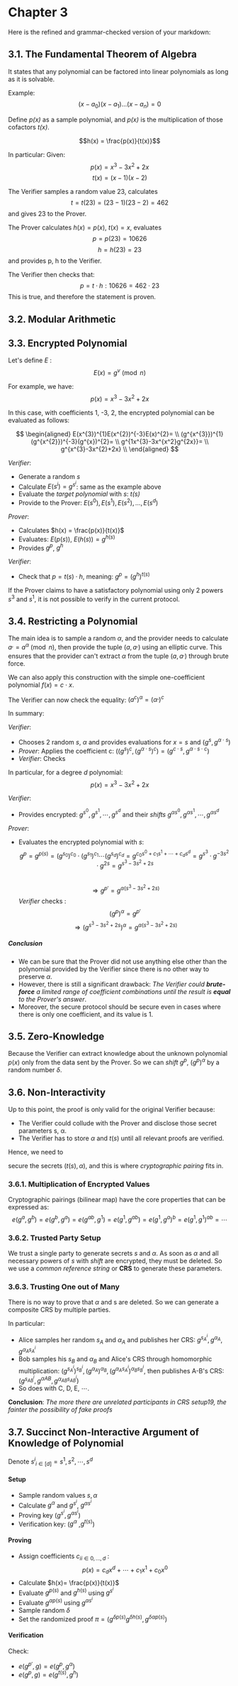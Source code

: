 # Chapter 3
Here is the refined and grammar-checked version of your markdown:

## 3.1. **The Fundamental Theorem of Algebra**

It states that any polynomial can be factored into linear polynomials as long as it is solvable. 

Example:
$$(x - a_{0})(x - a_{1})...(x - a_{n}) = 0$$

Define *p(x)* as a sample polynomial, and *p(x)* is the multiplication of those cofactors *t(x)*.

$$h(x) = \frac{p(x)}{t(x)}$$

In particular:
Given:
$$ p(x)  = x^3 - 3x^2 + 2x $$ 
$$ t(x) = (x-1)(x-2) $$

The Verifier samples a random value 23, calculates  $$t = t(23) = (23 - 1)(23 - 2) = 462$$ and gives 23 to the Prover.

The Prover calculates $h(x) = p(x)$, $t(x) = x$, evaluates $$ p = p(23) = 10626 $$ $$h = h(23) = 23 $$ and provides p, h to the Verifier.

The Verifier then checks that:  $$p = t \cdot h: 10626 = 462 \cdot 23$$ 
This is true, and therefore the statement is proven.

## 3.2. Modular Arithmetic 

## 3.3. Encrypted Polynomial

Let's define *E* : $$E(x) = g^{v} \pmod{n}$$

For example, we have:
$$ p(x) = x^{3} - 3x^{2} + 2x$$

In this case, with coefficients 1, -3, 2, the encrypted polynomial can be evaluated as follows:

$$
\begin{aligned}
E(x^{3})^{1}E(x^{2})^{-3}E(x)^{2}= \\
 (g^{x^{3}})^{1}(g^{x^{2}})^{-3}(g^{x})^{2}= \\
 g^{1x^{3}-3x^{x^2}g^{2x}}= \\
 g^{x^{3}-3x^{2}+2x} \\
\end{aligned}
$$

*Verifier*:

* Generate a random *s*
* Calculate $E(s^{i}) = g^{s^{i}}$: same as the example above
* Evaluate the *target polynomial* with *s*: *t(s)*
* Provide to the Prover: $E(s^{0}),E(s^{1}),E(s^{2}),...,E(s^{d})$

*Prover*:

* Calculates $h(x) = \frac{p(x)}{t(x)}$
* Evaluates: $E(p(s))$, $E(h(s))=g^{h(s)}$
* Provides $g^{p}$, $g^{h}$

*Verifier*:

* Check that $p=t(s) \cdot h$, meaning: 
  $g^{p} = (g^{h})^{t(s)}$

If the Prover claims to have a satisfactory polynomial using only 2 powers $s^{3}$ and $s^{1}$, it is not possible to verify in the current protocol.

## 3.4. Restricting a Polynomial

The main idea is to sample a random $\alpha$, and the provider needs to calculate $a^{,} = a^{\alpha} \pmod{n}$, then provide the tuple $(a,a^{,})$ using an elliptic curve. This ensures that the provider can't extract $\alpha$ from the tuple $(a,a^{,})$ through brute force.

We can also apply this construction with the simple one-coefficient polynomial $f(x)= c \cdot x$.

The Verifier can now check the equality:  $(a^{c})^{\alpha} = (\alpha^{,})^{c}$

In summary:

*Verifier*:

* Chooses 2 random *s*, $\alpha$ and provides evaluations for $x=s$ and $(g^{s},g^{\alpha \cdot s})$
* *Prover*: Applies the coefficient c:  $((g^{s})^c,(g^{\alpha \cdot s})^{c})=(g^{c \cdot s},g^{\alpha \cdot s \cdot c})$
* *Verifier*: Checks

In particular, for a degree $d$ polynomial: 
$$p(x) = x^{3} - 3x^{2} + 2x$$ 

*Verifier*:

* Provides encrypted: $g^{s^{0}},g^{s^{1}}, \cdots,g^{s^{d}}$ and their *shifts* $g^{\alpha s^{0}},g^{\alpha s^{1}}, \cdots,g^{\alpha s^{d}}$

*Prover*:

* Evaluates the encrypted polynomial with $s$: 
$$g^{p} = g^{p(s)} =(g^{s_{0}})^{c_{0}} \cdot (g^{s_{1}})^{c_{1}} \cdots (g^{s_{d}})^{c_{d}} = g^{c_{0}s^{0} +c_{1}s^{1}+ \cdots+c_{d}s^{d}  } =g^{s^{3}} \cdot g^{-3s^{2}} \cdot g^{2s}=g^{s^{3}-3s^{2}+2s}$$       
$$\Rightarrow g^{{p}'} = g^{\alpha (s^{3}-3s^{2}+2s)}$$ 
*Verifier* checks :
  $$(g^{p})^{\alpha}=g^{{p}'}$$ 
  $$\Rightarrow (g^{s^{3}-3s^{2}+2s})^{\alpha} = g^{\alpha (s^{3}-3s^{2}+2s)}$$ 

##### Conclusion

* We can be sure that the Prover did not use anything else other than the polynomial provided by the Verifier since there is no other way to preserve $\alpha$. 
* However, there is still a significant drawback: *The Verifier could **brute-force** a limited range of coefficient combinations until the result is **equal** to the Prover's answer*.
* Moreover, the secure protocol should be secure even in cases where there is only one coefficient, and its value is 1.

## 3.5. Zero-Knowledge 

Because the Verifier can extract knowledge about the unknown polynomial $p(x)$ only from the data sent by the Prover. So we can *shift* $g^{p}$, $(g^{p})^{\alpha}$ by a random number $\delta$.

## 3.6. Non-Interactivity 

Up to this point, the proof is only valid for the original Verifier because:

* The Verifier could collude with the Prover and disclose those secret parameters s, α.
* The Verifier has to store $\alpha$ and $t(s)$ until all relevant proofs are verified.

Hence, we need to

 secure the secrets $(t(s),\alpha)$, and this is where *cryptographic pairing* fits in.

### 3.6.1. Multiplication of Encrypted Values

Cryptographic pairings (bilinear map) have the core properties that can be expressed as:
$$e(g^{a},g^{b})=e(g^{b},g^{a})=e(g^{ab},g^{1})=e(g^{1},g^{ab})=e(g^{1},g^{a})^{b}=e(g^{1},g^{1})^{ab}= \cdots$$

### 3.6.2. Trusted Party Setup 

We trust a single party to generate secrets $s$ and $\alpha$. As soon as $\alpha$ and all necessary powers of $s$ with *shift* are encrypted, they must be deleted. So we use a *common reference string* or **CRS** to generate these parameters.

### 3.6.3. Trusting One out of Many 

There is no way to prove that $\alpha$ and s are deleted. So we can generate a composite CRS by multiple parties. 

In particular: 
* Alice samples her random $s_{A}$ and $\alpha_{A}$ and publishes her CRS:  $g^{s_{A}^{i}},g^{\alpha_{A}},g^{\alpha_{A}s_{A}^{i}}$  
* Bob samples his $s_{B}$ and $\alpha_{B}$ and  Alice's CRS through homomorphic multiplication: $(g^{s_{A}^{i}})^{s_{B}^{i}},(g^{\alpha_{A}})^{\alpha_{B}},(g^{\alpha_{A}s_{A}^{i}})^{\alpha_{B}s_{B}^{i}}$, then publishes A-B's CRS: $(g^{s_{AB}^{i}},g^{\alpha A B},g^{\alpha_{AB}s_{AB}^{i}})$ 
* So does with C, D, E, $\cdots$.

**Conclusion**: *The more there are unrelated participants in CRS setup19, the fainter the possibility of fake proofs*

## 3.7.  Succinct Non-Interactive Argument of Knowledge of Polynomial

Denote ${s^{i}}_{i\in[d]} = s^{1},s^{2}, \cdots,s^{d}$

#### Setup 
- Sample random values $s,\alpha$
- Calculate $g^{\alpha}$ and $g^{s^{i}}$, $g^{\alpha s^{i}}$
- Proving key ($g^{s^{i}},g^{\alpha s^{i}}$)
- Verification key: ($g^{\alpha}$ ,$g^{t(s)}$)

#### Proving 
* Assign coefficients ${c_{i}}_{i \in {0,...,d}}$ :  
$$p(x)= c_{d}x^{d} +\cdots+ c_{1}x^{1}+c_{0}x^{0}$$
* Calculate $h(x)= \frac{p(x)}{t(x)}$ 
* Evaluate $g^{p(s)}$ and $g^{h(s)}$ using $g^{s^{i}}$ 
* Evaluate $g^{\alpha p(s)}$ using $g^{\alpha s^{i}}$ 
* Sample random $\delta$ 
* Set the randomized proof $\pi = (g^{\delta p(s)}g^{\delta h(s)},g^{\delta \alpha p(s)})$

#### Verification 
Check:
* $e({g^{{p}'}},g)=e(g^{p},g^{\alpha})$ 
* $e(g^{p},g)=e(g^{t(s)},g^{h})$